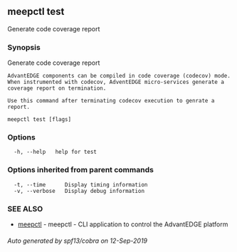 ## meepctl test

Generate code coverage report

### Synopsis

Generate code coverage report

	AdvantEDGE components can be compiled in code coverage (codecov) mode.
	When instrumented with codecov, AdventEDGE micro-services generate a coverage report on termination.

	Use this command after terminating codecov execution to genrate a report.
	

```
meepctl test [flags]
```

### Options

```
  -h, --help   help for test
```

### Options inherited from parent commands

```
  -t, --time      Display timing information
  -v, --verbose   Display debug information
```

### SEE ALSO

* [meepctl](meepctl.md)	 - meepctl - CLI application to control the AdvantEDGE platform

###### Auto generated by spf13/cobra on 12-Sep-2019
